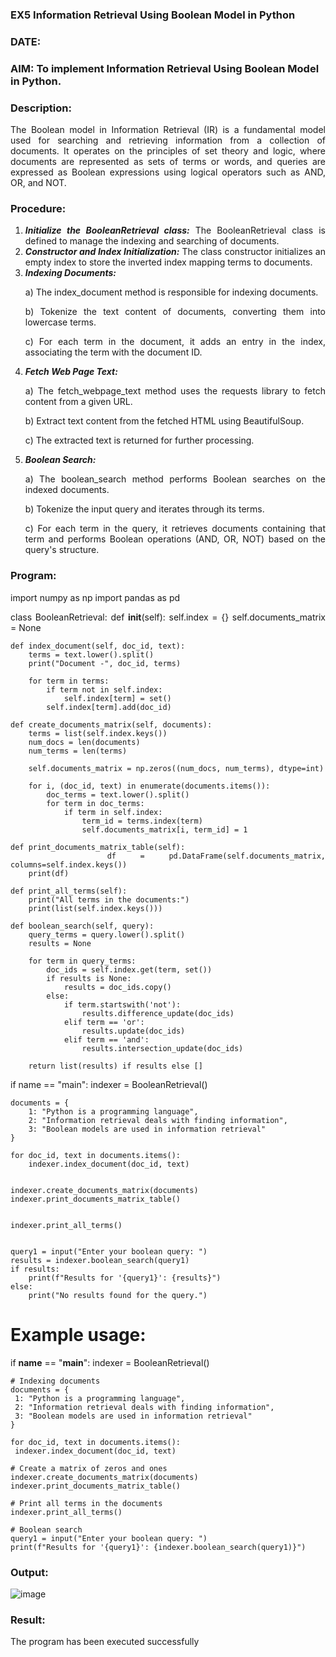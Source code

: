 ### EX5 Information Retrieval Using Boolean Model in Python
### DATE: 
### AIM: To implement Information Retrieval Using Boolean Model in Python.
### Description:
<div align = "justify">
The Boolean model in Information Retrieval (IR) is a fundamental model used for searching and retrieving information from a collection of documents. It operates on the principles of set theory and logic, where documents are represented as sets of terms or words, and queries are expressed as Boolean expressions using logical operators such as AND, OR, and NOT.
  
### Procedure:
1. ***Initialize the BooleanRetrieval class:*** The BooleanRetrieval class is defined to manage the indexing and searching of documents.
2. ***Constructor and Index Initialization:*** The class constructor initializes an empty index to store the inverted index mapping terms to documents.
3. ***Indexing Documents:***
    <p> a) The index_document method is responsible for indexing documents.
    <p> b) Tokenize the text content of documents, converting them into lowercase terms.
    <p> c) For each term in the document, it adds an entry in the index, associating the term with the document ID. </p>
4. ***Fetch Web Page Text:***
    <p>a) The fetch_webpage_text method uses the requests library to fetch content from a given URL.
    <p>b) Extract text content from the fetched HTML using BeautifulSoup.
    <p>c) The extracted text is returned for further processing.
5. ***Boolean Search:***
    <p>a) The boolean_search method performs Boolean searches on the indexed documents.
    <p>b) Tokenize the input query and iterates through its terms.
    <p>c) For each term in the query, it retrieves documents containing that term and performs Boolean operations (AND, OR, NOT) based on the query's structure.

### Program:


import numpy as np
import pandas as pd

class BooleanRetrieval:
    def __init__(self):
        self.index = {}
        self.documents_matrix = None
```
def index_document(self, doc_id, text):
    terms = text.lower().split()
    print("Document -", doc_id, terms)

    for term in terms:
        if term not in self.index:
            self.index[term] = set()
        self.index[term].add(doc_id)

def create_documents_matrix(self, documents):
    terms = list(self.index.keys())
    num_docs = len(documents)
    num_terms = len(terms)

    self.documents_matrix = np.zeros((num_docs, num_terms), dtype=int)

    for i, (doc_id, text) in enumerate(documents.items()):
        doc_terms = text.lower().split()
        for term in doc_terms:
            if term in self.index:
                term_id = terms.index(term)
                self.documents_matrix[i, term_id] = 1

def print_documents_matrix_table(self):
    df = pd.DataFrame(self.documents_matrix, columns=self.index.keys())
    print(df)

def print_all_terms(self):
    print("All terms in the documents:")
    print(list(self.index.keys()))

def boolean_search(self, query):
    query_terms = query.lower().split()
    results = None

    for term in query_terms:
        doc_ids = self.index.get(term, set())
        if results is None:
            results = doc_ids.copy()
        else:
            if term.startswith('not'):
                results.difference_update(doc_ids)
            elif term == 'or':
                results.update(doc_ids)
            elif term == 'and':
                results.intersection_update(doc_ids)

    return list(results) if results else []
```
if name == "main": indexer = BooleanRetrieval()
```
documents = {
    1: "Python is a programming language",
    2: "Information retrieval deals with finding information",
    3: "Boolean models are used in information retrieval"
}

for doc_id, text in documents.items():
    indexer.index_document(doc_id, text)


indexer.create_documents_matrix(documents)
indexer.print_documents_matrix_table()


indexer.print_all_terms()


query1 = input("Enter your boolean query: ")
results = indexer.boolean_search(query1)
if results:
    print(f"Results for '{query1}': {results}")
else:
    print("No results found for the query.")
```




# Example usage:
if __name__ == "__main__":
    indexer = BooleanRetrieval()

   ```
# Indexing documents
documents = {
    1: "Python is a programming language",
    2: "Information retrieval deals with finding information",
    3: "Boolean models are used in information retrieval"
}

for doc_id, text in documents.items():
    indexer.index_document(doc_id, text)

# Create a matrix of zeros and ones
indexer.create_documents_matrix(documents)
indexer.print_documents_matrix_table()

# Print all terms in the documents
indexer.print_all_terms()

# Boolean search
query1 = input("Enter your boolean query: ")
print(f"Results for '{query1}': {indexer.boolean_search(query1)}")
```

### Output:
![image](https://github.com/user-attachments/assets/c59c51e1-1dd5-412a-8999-03e3c4eb65a2)


### Result:
The program has been executed successfully


   
